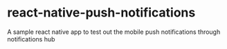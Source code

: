 # react-native-push-notifications
A sample react native app to test out the mobile push notifications through notifications hub
